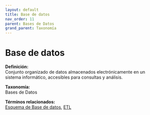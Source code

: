 ```yaml
---
layout: default
title: Base de datos
nav_order: 11
parent: Bases de Datos
grand_parent: Taxonomía
---
```


# Base de datos

**Definición:**  
Conjunto organizado de datos almacenados electrónicamente en un sistema informático, accesibles para consultas y análisis.

**Taxonomía:**  
Bases de Datos

**Términos relacionados:**  
[Esquema de Base de datos](https://maleniski.github.io/diccionario-angl-tec-mx/docs/taxonomia/bases-de-datos/esquema-de-base-de-datos.html), [ETL](https://maleniski.github.io/diccionario-angl-tec-mx/docs/taxonomia/bases-de-datos/etl.html)
